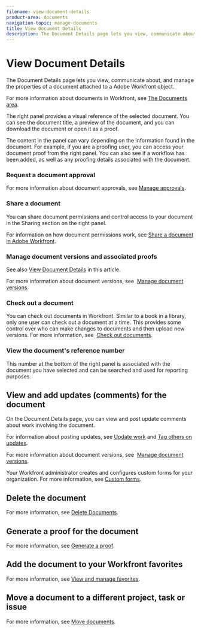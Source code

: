 ```yaml
---
filename: view-document-details
product-area: documents
navigation-topic: manage-documents
title: View Document Details
description: The Document Details page lets you view, communicate about, and manage the properties of a document attached to a Adobe Workfront object.
---
```


# View Document Details

The Document Details page lets you view, communicate about, and manage the properties of a document attached to a Adobe Workfront object.

For more information about documents in Workfront, see [The Documents area](../../documents/managing-documents/documents-area.md).

The right panel provides a visual reference of the selected document. You can see the document title, a preview of the document, and you can download the document or open it as a proof.

The content in the panel can vary depending on the information found in the document. For example, if you are a proofing user, you can access your document proof from the right panel. You can also see if a workflow has been added, as well as any proofing details associated with the document.

### Request a document approval

For more information about document approvals, see [Manage approvals](../../review-and-approve-work/manage-approvals/manage-approvals.md).

### Share a document

You can share document permissions and control access to your document in the Sharing section on the right panel.

For information on how document permissions work, see [Share a document in Adobe Workfront](../../workfront-basics/grant-and-request-access-to-objects/document-permissions.md).

### Manage document versions and associated proofs

See also [View Document Details](#manage) in this article.

For more information about document versions, see&nbsp; [Manage document versions](../../documents/managing-documents/manage-document-versions.md).

### Check out a document

You can check out documents in Workfront. Similar to a book in&nbsp;a library, only one user can check out a document at a time. This provides some control over who can make changes to documents and then upload new versions. For more information, see&nbsp; [Check out documents](../../documents/managing-documents/check-out-documents.md).

### View the document's reference number

This number at the bottom of the right panel is associated with the document you have selected and can be searched and used for reporting purposes.

## View and add updates (comments) for the document

On the Document Details page, you can view and post update comments about work involving the document.

For information about posting updates, see [Update work](../../workfront-basics/updating-work-items-and-viewing-updates/update-work.md) and [Tag others on updates](../../workfront-basics/updating-work-items-and-viewing-updates/tag-others-on-updates.md).

For more information about document versions, see&nbsp; [Manage document versions](../../documents/managing-documents/manage-document-versions.md).

Your Workfront administrator creates and configures custom forms for your organization. For more information, see [Custom forms](../../administration-and-setup/customize-workfront/create-manage-custom-forms/create-and-manage-custom-forms.md).

## Delete the document

For more information, see [Delete Documents](../../documents/managing-documents/delete-documents.md).

## Generate a proof for the document

For more information, see [Generate a proof](../../review-and-approve-work/proofing/creating-proofs-within-workfront/generate-proof.md).

## Add the document to your Workfront favorites

For more information, see [View and manage favorites](../../workfront-basics/navigate-workfront/recent-and-favorites/view-and-manage-favorites.md).

## Move a document to a different project, task or issue

For more information, see [Move documents](../../documents/managing-documents/move-documents.md).
